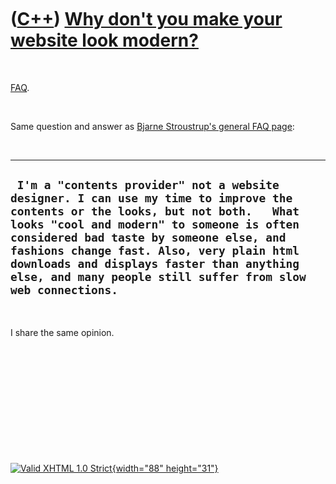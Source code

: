 



 

 

 

 

 

([C++](Cpp.htm)) [Why don't you make your website look modern?](CppWhyNoModernWebsite.htm)
==========================================================================================

 

[FAQ](CppFaq.htm).

 

Same question and answer as [Bjarne Stroustrup's general FAQ
page](http://www.research.att.com/~bs/bs_faq.html):

 

  -------------------------------------------------------------------------------------------------------------------------------------------------------------------------------------------------------------------------------------------------------------------------------------------------------------------------------------------------------------------------------
  ` I'm a "contents provider" not a website designer. I can use my time to improve the contents or the looks, but not both.   What looks "cool and modern" to someone is often considered bad taste by someone else, and fashions change fast. Also, very plain html downloads and displays faster than anything else, and many people still suffer from slow web connections.`
  -------------------------------------------------------------------------------------------------------------------------------------------------------------------------------------------------------------------------------------------------------------------------------------------------------------------------------------------------------------------------------

 

I share the same opinion.

 

 

 

 

 





 

[![Valid XHTML 1.0 Strict](valid-xhtml10.png){width="88"
height="31"}](http://validator.w3.org/check?uri=referer)
